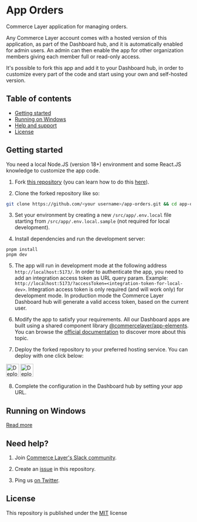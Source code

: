 # App Orders

Commerce Layer application for managing orders. 

Any Commerce Layer account comes with a hosted version of this application, as part of the Dashboard hub, and it is automatically enabled for admin users.
An admin can then enable the app for other organization members giving each member full or read-only access.

It's possible to fork this app and add it to your Dashboard hub, in order to customize every part of the code and start using your own and self-hosted version.

## Table of contents

- [Getting started](#getting-started)
- [Running on Windows](#running-on-windows)
- [Help and support](#need-help)
- [License](#license)


## Getting started
You need a local Node.JS (version 18+) environment and some React.JS knowledge to customize the app code.

1. Fork [this repository](https://github.com/commercelayer/app-orders) (you can learn how to do this [here](https://help.github.com/articles/fork-a-repo)).

2. Clone the forked repository like so:

```bash
git clone https://github.com/<your username>/app-orders.git && cd app-orders
```

3. Set your environment by creating a new `/src/app/.env.local` file starting from `/src/app/.env.local.sample` (not required for local development).

4. Install dependencies and run the development server:

```
pnpm install
pnpm dev
```

5. The app will run in development mode at the following address `http://localhost:5173/`. 
In order to authenticate the app, you need to add an integration access token as URL query param. Example: `http://localhost:5173/?accessToken=<integration-token-for-local-dev>`.
Integration access token is only required (and will work only) for development mode. In production mode the Commerce Layer Dashboard hub will generate a valid access token, based on the current user.

6. Modify the app to satisfy your requirements. 
All our Dashboard apps are built using a shared component library [@commercelayer/app-elements](https://github.com/commercelayer/app-elements).
You can browse the [official documentation](https://github.com/commercelayer/app-elements) to discover more about this topic.

7. Deploy the forked repository to your preferred hosting service. You can deploy with one click below:

[<img src="https://www.netlify.com/img/deploy/button.svg" alt="Deploy to Netlify" height="35">](https://app.netlify.com/start/deploy?repository=https://github.com/commercelayer/app-orders#PUBLIC_SELF_HOSTED_SLUG) [<img src="https://vercel.com/button" alt="Deploy to Vercel" height="35">](https://vercel.com/new/clone?repository-url=https://github.com/commercelayer/app-orders&build-command=pnpm%20build&output-directory=packages%2Fapp%2Fdist&env=PUBLIC_SELF_HOSTED_SLUG&envDescription=your%20organization%20slug) 

8. Complete the configuration in the Dashboard hub by setting your app URL.

## Running on Windows
[Read more](https://github.com/commercelayer/.github/blob/main/PNPM_ON_WINDOWS.md)

## Need help?

1. Join [Commerce Layer's Slack community](https://slack.commercelayer.app).

2. Create an [issue](https://github.com/commercelayer/mfe-cart/issues) in this repository.

3. Ping us [on Twitter](https://twitter.com/commercelayer).

## License

This repository is published under the [MIT](LICENSE) license
